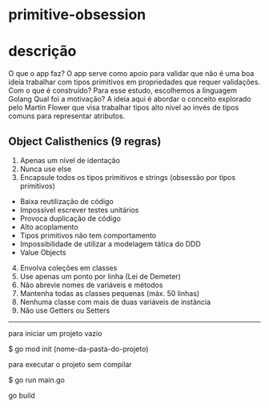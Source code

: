 # primitive-obsession

# descrição
O que o app faz?
    O app serve como apoio para validar que não é uma boa ideia trabalhar com tipos primitivos em propriedades que requer validações.
Com o que é construído?
    Para esse estudo, escolhemos a linguagem Golang
Qual foi a motivação?
    A ideia aqui é abordar o conceito explorado pelo Martin Flower que visa trabalhar tipos alto nível ao invés de tipos comuns para representar atributos.

## Object Calisthenics (9 regras)
1. Apenas um nível de identação
2. Nunca use else
3. Encapsule todos os tipos primitivos e strings (obsessão por tipos primitivos)
- Baixa reutilização de código
- Impossível escrever testes unitários
- Provoca duplicação de código
- Alto acoplamento
- Tipos primitivos não tem comportamento
- Impossibilidade de utilizar a modelagem tática do DDD
- Value Objects
4. Envolva coleções em classes
5. Use apenas um ponto por linha (Lei de Demeter)
6. Não abrevie nomes de variáveis e métodos
7. Mantenha todas as classes pequenas (máx. 50 linhas)
8. Nenhuma classe com mais de duas variáveis de instância
9. Não use Getters ou Setters

----

para iniciar um projeto vazio

$ go mod init (nome-da-pasta-do-projeto)

para executar o projeto sem compilar

$ go run main.go

go build
